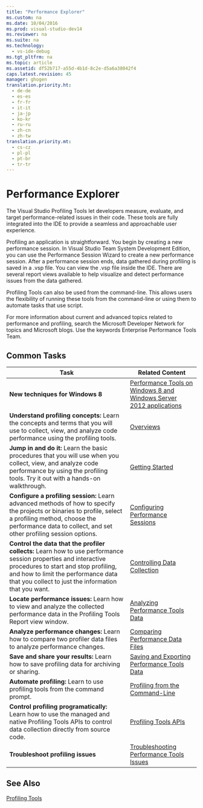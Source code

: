 ```yaml
---
title: "Performance Explorer"
ms.custom: na
ms.date: 10/04/2016
ms.prod: visual-studio-dev14
ms.reviewer: na
ms.suite: na
ms.technology: 
  - vs-ide-debug
ms.tgt_pltfrm: na
ms.topic: article
ms.assetid: df52b717-a55d-4b1d-8c2e-d5a6a38042f4
caps.latest.revision: 45
manager: ghogen
translation.priority.ht: 
  - de-de
  - es-es
  - fr-fr
  - it-it
  - ja-jp
  - ko-kr
  - ru-ru
  - zh-cn
  - zh-tw
translation.priority.mt: 
  - cs-cz
  - pl-pl
  - pt-br
  - tr-tr
---
```

# Performance Explorer
The Visual Studio Profiling Tools let developers measure, evaluate, and target performance-related issues in their code. These tools are fully integrated into the IDE to provide a seamless and approachable user experience.  
  
 Profiling an application is straightforward. You begin by creating a new performance session. In Visual Studio Team System Development Edition, you can use the Performance Session Wizard to create a new performance session. After a performance session ends, data gathered during profiling is saved in a .vsp file. You can view the .vsp file inside the IDE. There are several report views available to help visualize and detect performance issues from the data gathered.  
  
 Profiling Tools can also be used from the command-line. This allows users the flexibility of running these tools from the command-line or using them to automate tasks that use script.  
  
 For more information about current and advanced topics related to performance and profiling, search the Microsoft Developer Network for topics and Microsoft blogs. Use the keywords Enterprise Performance Tools Team.  
  
## Common Tasks  
  
|Task|Related Content|  
|----------|---------------------|  
|**New techniques for Windows 8**|[Performance Tools on Windows 8 and Windows Server 2012 applications](../VS_IDE/Performance-Tools-on-Windows-8-and-Windows-Server-2012-applications.md)|  
|**Understand profiling concepts:** Learn the concepts and terms that you will use to collect, view, and analyze code performance using the profiling tools.|[Overviews](../VS_IDE/Overviews--Performance-Tools-.md)|  
|**Jump in and do it:** Learn the basic procedures that you will use when you collect, view, and analyze code performance by using the profiling tools. Try it out with a hands-on walkthrough.|[Getting Started](../VS_IDE/Getting-Started-with-Performance-Tools.md)|  
|**Configure a profiling session:** Learn advanced methods of how to specify the projects or binaries to profile, select a profiling method, choose the performance data to collect, and set other profiling session options.|[Configuring Performance Sessions](../VS_IDE/Configuring-Performance-Sessions.md)|  
|**Control the data that the profiler collects:** Learn how to use performance session properties and interactive procedures to start and stop profiling, and how to limit the performance data that you collect to just the information that you want.|[Controlling Data Collection](../VS_IDE/Controlling-Data-Collection.md)|  
|**Locate performance issues:** Learn how to view and analyze the collected performance data in the Profiling Tools Report view window.|[Analyzing Performance Tools Data](../VS_IDE/Analyzing-Performance-Tools-Data.md)|  
|**Analyze performance changes:** Learn how to compare two profiler data files to analyze performance changes.|[Comparing Performance Data Files](../VS_IDE/Comparing-Performance-Data-Files.md)|  
|**Save and share your results:** Learn how to save profiling data for archiving or sharing.|[Saving and Exporting Performance Tools Data](../VS_IDE/Saving-and-Exporting-Performance-Tools-Data.md)|  
|**Automate profiling:** Learn to use profiling tools from the command prompt.|[Profiling from the Command-Line](../VS_IDE/Using-the-Profiling-Tools-From-the-Command-Line.md)|  
|**Control profiling programatically:** Learn how to use the managed and native Profiling Tools APIs to control data collection directly from source code.|[Profiling Tools APIs](../VS_IDE/Profiling-Tools-APIs.md)|  
|**Troubleshoot profiling issues**|[Troubleshooting Performance Tools Issues](../VS_IDE/Troubleshooting-Performance-Tools-Issues.md)|  
  
## See Also  
 [Profiling Tools](../VS_IDE/Profiling-Tools.md)